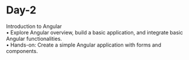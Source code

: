 # Day-2
Introduction to Angular <br>
• Explore Angular overview, build a basic application, and integrate basic Angular functionalities. <br>
• Hands-on: Create a simple Angular application with forms and components.
